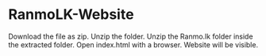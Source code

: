 # RanmoLK-Website
Download the file as zip.
Unzip the folder.
Unzip the Ranmo.lk folder inside the extracted folder.
Open index.html with a browser.
Website will be visible.
